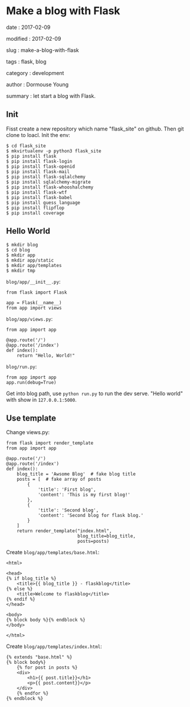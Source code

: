 Make a blog with Flask
======================

date
:   2017-02-09

modified
:   2017-02-09

slug
:   make-a-blog-with-flask

tags
:   flask, blog

category
:   development

author
:   Dormouse Young

summary
:   let start a blog with Flask.

Init
----

Fisst create a new repository which name "flask\_site" on github. Then
git clone to loacl. Init the env:

    $ cd flask_site
    $ mkvirtualenv -p python3 flask_site 
    $ pip install flask
    $ pip install flask-login
    $ pip install flask-openid
    $ pip install flask-mail
    $ pip install flask-sqlalchemy
    $ pip install sqlalchemy-migrate
    $ pip install flask-whooshalchemy
    $ pip install flask-wtf
    $ pip install flask-babel
    $ pip install guess_language
    $ pip install flipflop
    $ pip install coverage

Hello World
-----------

    $ mkdir blog
    $ cd blog
    $ mkdir app
    $ mkdir app/static
    $ mkdir app/templates
    $ mkdir tmp

`blog/app/__init__.py`:

    from flask import Flask

    app = Flask(__name__)
    from app import views

`blog/app/views.py`:

    from app import app

    @app.route('/')
    @app.route('/index')
    def index():
        return "Hello, World!"

`blog/run.py`:

    from app import app
    app.run(debug=True)

Get into blog path, use `python run.py` to run the dev serve. "Hello
world" with show in `127.0.0.1:5000`.

Use template
------------

Change views.py:

    from flask import render_template
    from app import app

    @app.route('/')
    @app.route('/index')
    def index():
        blog_title = 'Awsome Blog'  # fake blog title
        posts = [  # fake array of posts
            { 
                'title': 'First blog', 
                'content': 'This is my first blog!' 
            },
            { 
                'title': 'Second blog', 
                'content': 'Second blog for flask blog.' 
            }
        ]
        return render_template("index.html",
                               blog_title=blog_title,
                               posts=posts)                               

Create `blog/app/templates/base.html`:

    <html>

    <head>
    {% if blog_title %}
        <title>{{ blog_title }} - flaskblog</title>
    {% else %}
        <title>Welcome to flaskblog</title>
    {% endif %}
    </head>

    <body>
    {% block body %}{% endblock %}
    </body>

    </html>

Create `blog/app/templates/index.html`:

    {% extends "base.html" %}
    {% block body%}
        {% for post in posts %}
        <div>
            <h1>{{ post.title}}</h1>
            <p>{{ post.content}}</p>
        </div>
        {% endfor %}
    {% endblock %}
